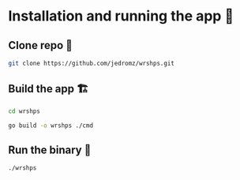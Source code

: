 # Installation and running the app 🚢

## Clone repo 📁

```bash
git clone https://github.com/jedromz/wrshps.git
  ```
  ## Build the app 🏗️
  ```bash
  cd wrshps
  ```
  ```bash
  go build -o wrshps ./cmd 
  ```
  ## Run the binary 🏃
   ```bash
  ./wrshps
  ```

    
